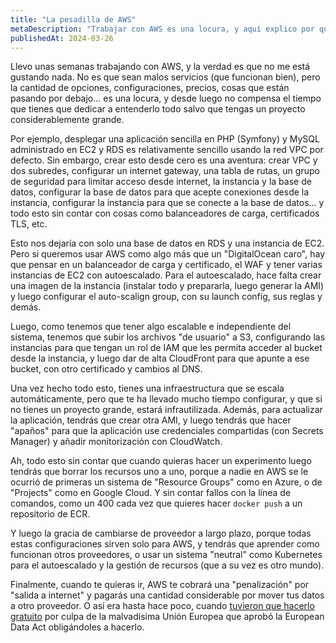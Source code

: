 ```yaml
---
title: "La pesadilla de AWS"
metaDescription: "Trabajar con AWS es una locura, y aquí explico por qué."
publishedAt: 2024-03-26
---
```


Llevo unas semanas trabajando con AWS, y la verdad es que no me está gustando nada. No es que sean malos servicios (que funcionan bien), pero la cantidad de opciones, configuraciones, precios, cosas que están pasando por debajo... es una locura, y desde luego no compensa el tiempo que tienes que dedicar a entenderlo todo salvo que tengas un proyecto considerablemente grande.

Por ejemplo, desplegar una aplicación sencilla en PHP (Symfony) y MySQL administrado en EC2 y RDS es relativamente sencillo usando la red VPC por defecto. Sin embargo, crear esto desde cero es una aventura: crear VPC y dos subredes, configurar un internet gateway, una tabla de rutas, un grupo de seguridad para limitar acceso desde internet, la instancia y la base de datos, configurar la base de datos para que acepte conexiones desde la instancia, configurar la instancia para que se conecte a la base de datos... y todo esto sin contar con cosas como balanceadores de carga, certificados TLS, etc.

Esto nos dejaría con solo una base de datos en RDS y una instancia de EC2. Pero si queremos usar AWS como algo más que un "DigitalOcean caro", hay que pensar en un balanceador de carga y certificado, el WAF y tener varias instancias de EC2 con autoescalado. Para el autoescalado, hace falta crear una imagen de la instancia (instalar todo y prepararla, luego generar la AMI) y luego configurar el auto-scalign group, con su launch config, sus reglas y demás.

Luego, como tenemos que tener algo escalable e independiente del sistema, tenemos que subir los archivos "de usuario" a S3, configurando las instancias para que tengan un rol de IAM que les permita acceder al bucket desde la instancia, y luego dar de alta CloudFront para que apunte a ese bucket, con otro certificado y cambios al DNS.

Una vez hecho todo esto, tienes una infraestructura que se escala automáticamente, pero que te ha llevado mucho tiempo configurar, y que si no tienes un proyecto grande, estará infrautilizada. Además, para actualizar la aplicación, tendrás que crear otra AMI, y luego tendrás que hacer "apaños" para que la aplicación use credenciales compartidas (con Secrets Manager) y añadir monitorización con CloudWatch.

Ah, todo esto sin contar que cuando quieras hacer un experimento luego tendrás que borrar los recursos uno a uno, porque a nadie en AWS se le ocurrió de primeras un sistema de "Resource Groups" como en Azure, o de "Projects" como en Google Cloud. Y sin contar fallos con la línea de comandos, como un 400 cada vez que quieres hacer `docker push` a un repositorio de ECR.

Y luego la gracia de cambiarse de proveedor a largo plazo, porque todas estas configuraciones sirven solo para AWS, y tendrás que aprender como funcionan otros proveedores, o usar un sistema "neutral" como Kubernetes para el autoescalado y la gestión de recursos (que a su vez es otro mundo).

Finalmente, cuando te quieras ir, AWS te cobrará una "penalización" por "salida a internet" y pagarás una cantidad considerable por mover tus datos a otro proveedor. O así era hasta hace poco, cuando [tuvieron que hacerlo gratuito](https://aws.amazon.com/es/blogs/aws/free-data-transfer-out-to-internet-when-moving-out-of-aws/) por culpa de la malvadísima Unión Europea que aprobó la European Data Act obligándoles a hacerlo.
